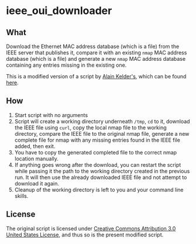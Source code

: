 # ieee_oui_downloader

## What

Download the Ethernet MAC address database (which is a file) from the IEEE server that publishes it, compare it with an existing `nmap` MAC address database (which is a file) and generate a new `nmap` MAC address database containing any entries missing in the existing one.

This is a modified version of a script by [Alain Kelder's](http://giantdorks.org/alain/), which can be found [here](http://giantdorks.org/alain/script-to-update-nmap-mac-prefixes-with-latest-entries-from-the-ieee-oui-database/).

## How

1. Start script with no arguments
2. Script will create a working directory underneath `/tmp`, `cd` to it, download the IEEE file using `curl`, copy the local nmap file to the working directory, compare the IEEE file to the original nmap file, generate a new complete file for nmap with any missing entries found in the IEEE file added, then exit.
3. You have to copy the generated completed file to the correct nmap location manually.
4. If anything goes wrong after the download, you can restart the script while passing it the path to the working directory created in the previous run. It will then use the already downloaded IEEE file and not attempt to download it again.
5. Cleanup of the working directory is left to you and your command line skills.

## License

The original script is licensed under [Creative Commons Attribution 3.0 United States License](http://creativecommons.org/licenses/by/3.0/us/), and thus so is the present modified script.
